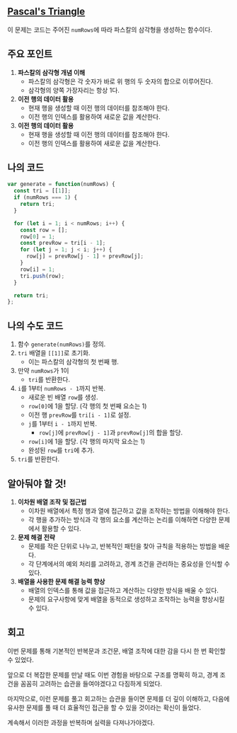 ## [**Pascal's Triangle**](https://leetcode.com/problems/pascals-triangle/)

이 문제는 코드는 주어진 `numRows`에 따라 파스칼의 삼각형을 생성하는 함수이다.

## 주요 포인트

1. **파스칼의 삼각형 개념 이해**
    - 파스칼의 삼각형은 각 숫자가 바로 위 행의 두 숫자의 합으로 이루어진다.
    - 삼각형의 양쪽 가장자리는 항상 1다.
2. **이전 행의 데이터 활용**
    - 현재 행을 생성할 때 이전 행의 데이터를 참조해야 한다.
    - 이전 행의 인덱스를 활용하여 새로운 값을 계산한다.
3. **이전 행의 데이터 활용**
    - 현재 행을 생성할 때 이전 행의 데이터를 참조해야 한다.
    - 이전 행의 인덱스를 활용하여 새로운 값을 계산한다.

## 나의 코드

```javascript
var generate = function(numRows) {
  const tri = [[1]];
  if (numRows === 1) {
    return tri;
  }

  for (let i = 1; i < numRows; i++) {
    const row = [];
    row[0] = 1;
    const prevRow = tri[i - 1];
    for (let j = 1; j < i; j++) {
      row[j] = prevRow[j - 1] + prevRow[j];
    }
    row[i] = 1;
    tri.push(row);
  }

  return tri;
};
```

## 나의 수도 코드

1. 함수 `generate(numRows)`를 정의.
2. `tri` 배열을 `[[1]]`로 초기화.
    - 이는 파스칼의 삼각형의 첫 번째 행.
3. 만약 `numRows`가 1이
    - `tri`를 반환한다.
4. `i`를 1부터 `numRows - 1`까지 반복.
    - 새로운 빈 배열 `row`를 생성.
    - `row[0]`에 1을 할당. (각 행의 첫 번째 요소는 1)
    - 이전 행 `prevRow`를 `tri[i - 1]`로 설정.
    - `j`를 1부터 `i - 1`까지 반복.
        - `row[j]`에 `prevRow[j - 1]`과 `prevRow[j]`의 합을 할당.
    - `row[i]`에 1을 할당. (각 행의 마지막 요소는 1)
    - 완성된 `row`를 `tri`에 추가.
5. `tri`를 반환한다.

## 알아둬야 할 것!

1. **이차원 배열 조작 및 접근법**
    - 이차원 배열에서 특정 행과 열에 접근하고 값을 조작하는 방법을 이해해야 한다.
    - 각 행을 추가하는 방식과 각 행의 요소를 계산하는 논리를 이해하면 다양한 문제에서 활용할 수 있다.
2. **문제 해결 전략**
    - 문제를 작은 단위로 나누고, 반복적인 패턴을 찾아 규칙을 적용하는 방법을 배운다.
    - 각 단계에서의 예외 처리를 고려하고, 경계 조건을 관리하는 중요성을 인식할 수 있다.
3. **배열을 사용한 문제 해결 능력 향상**
    - 배열의 인덱스를 통해 값을 접근하고 계산하는 다양한 방식을 배울 수 있다.
    - 문제의 요구사항에 맞게 배열을 동적으로 생성하고 조작하는 능력을 향상시킬 수 있다.

## 회고

이번 문제를 통해 기본적인 반복문과 조건문, 배열 조작에 대한 감을 다시 한 번 확인할 수 있었다.

앞으로 더 복잡한 문제를 만날 때도 이번 경험을 바탕으로 구조를 명확히 하고, 경계 조건을 꼼꼼히 고려하는 습관을 들여야겠다고 다짐하게 되었다.

마지막으로, 이런 문제를 풀고 회고하는 습관을 들이면 문제를 더 깊이 이해하고, 다음에 유사한 문제를 풀 때 더 효율적인 접근을 할 수 있을 것이라는 확신이 들었다.

계속해서 이러한 과정을 반복하며 실력을 다져나가야겠다.

